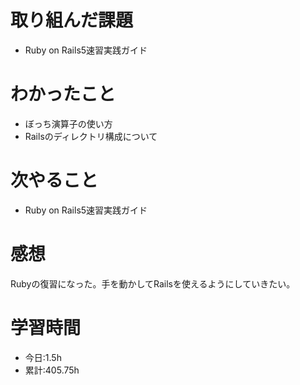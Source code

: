 # 取り組んだ課題
- Ruby on Rails5速習実践ガイド
# わかったこと
- ぼっち演算子の使い方
- Railsのディレクトリ構成について
# 次やること
- Ruby on Rails5速習実践ガイド
# 感想
Rubyの復習になった。手を動かしてRailsを使えるようにしていきたい。
# 学習時間
- 今日:1.5h
- 累計:405.75h


